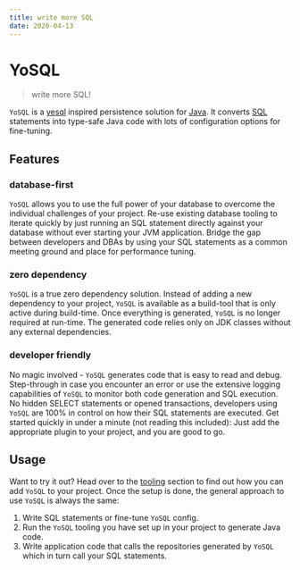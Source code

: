 ```yaml
---
title: write more SQL
date: 2020-04-13
---
```


# YoSQL

> write more SQL!

`YoSQL` is a [yesql](https://github.com/krisajenkins/yesql) inspired persistence solution for [Java](https://www.java.com/). It converts [SQL](https://en.wikipedia.org/wiki/SQL) statements into type-safe Java code with lots of configuration options for fine-tuning.

## Features

### database-first

`YoSQL` allows you to use the full power of your database to overcome the individual challenges of your project. Re-use existing database tooling to iterate quickly by just running an SQL statement directly against your database without ever starting your JVM application. Bridge the gap between developers and DBAs by using your SQL statements as a common meeting ground and place for performance tuning.

### zero dependency

`YoSQL` is a true zero dependency solution. Instead of adding a new dependency to your project, `YoSQL` is available as a build-tool that is only active during build-time. Once everything is generated, `YoSQL` is no longer required at run-time. The generated code relies only on JDK classes without any external dependencies.

### developer friendly

No magic involved - `YoSQL` generates code that is easy to read and debug. Step-through in case you encounter an error or use the extensive logging capabilities of `YoSQL` to monitor both code generation and SQL execution. No hidden SELECT statements or opened transactions, developers using `YoSQL` are 100% in control on how their SQL statements are executed. Get started quickly in under a minute (not reading this included): Just add the appropriate plugin to your project, and you are good to go.

## Usage

Want to try it out? Head over to the [tooling](./tooling) section to find out how you can add `YoSQL` to your project. Once the setup is done, the general approach to use `YoSQL` is always the same: 

1. Write SQL statements or fine-tune `YoSQL` config.
2. Run the `YoSQL` tooling you have set up in your project to generate Java code.
3. Write application code that calls the repositories generated by `YoSQL` which in turn call your SQL statements.
